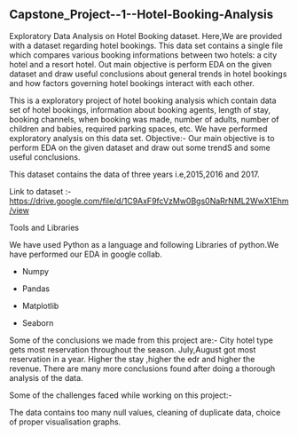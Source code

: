 ## Capstone_Project--1--Hotel-Booking-Analysis
Exploratory Data Analysis on Hotel Booking dataset. Here,We are provided with a dataset regarding hotel bookings. This data set contains a single file which compares various booking informations between two hotels: a city hotel and a resort hotel. Out main objective is perform EDA on the given dataset and draw useful conclusions about general trends in hotel bookings and how factors governing hotel bookings interact with each other.


This is a exploratory project of hotel booking analysis which contain data set of hotel bookings, information about booking agents, length of stay, booking channels, when booking was made, number of adults, number of children and babies, required parking spaces, etc. We have performed exploratory analysis on this data set. Objective:- Our main objective is to perform EDA on the given dataset and draw out some trendS and some useful conclusions.

This dataset contains the data of three years  i.e,2015,2016 and 2017.

Link to dataset :- https://drive.google.com/file/d/1C9AxF9fcVzMw0Bgs0NaRrNML2WwX1Ehm/view

Tools and Libraries

We have used Python as a language and following Libraries of python.We have performed our EDA in google collab.

* Numpy

* Pandas

* Matplotlib

* Seaborn

Some of the conclusions we made from this project are:- City hotel type gets most reservation throughout the season. July,August got most reservation in a year. Higher the stay ,higher the edr and higher the revenue. There are many more conclusions found after doing a thorough analysis of the data.

Some of the challenges faced while working on this project:-

The data contains too many null values,
cleaning of duplicate data,
choice of proper visualisation graphs.

